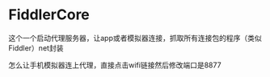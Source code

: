 # FiddlerCore
这个一个启动代理服务器，让app或者模拟器连接，抓取所有连接包的程序（类似Fiddler）net封装


怎么让手机模拟器连上代理，直接点击wifi链接然后修改端口是8877
